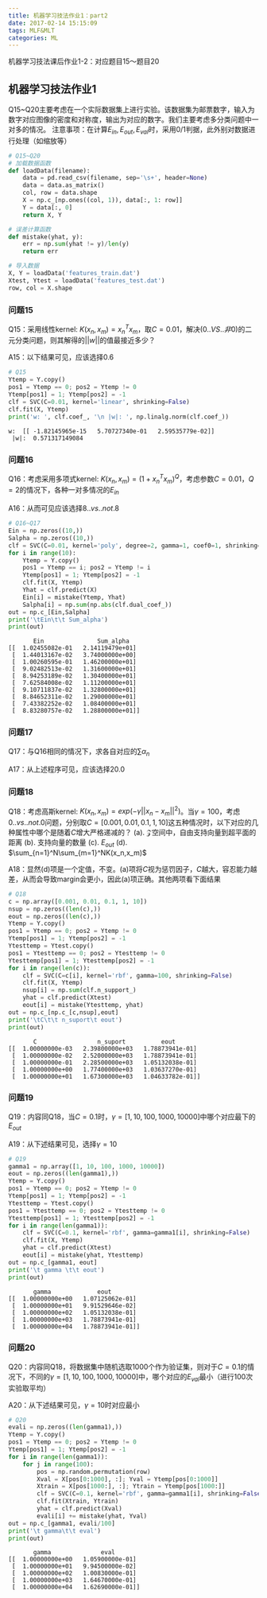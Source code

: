 ```yaml
---
title: 机器学习技法作业1：part2
date: 2017-02-14 15:15:09
tags: MLF&MLT
categories: ML
---
```


机器学习技法课后作业1-2：对应题目15～题目20
<!-- more -->

## 机器学习技法作业1

Q15~Q20主要考虑在一个实际数据集上进行实验。该数据集为邮票数字，输入为数字对应图像的密度和对称度，输出为对应的数字。我们主要考虑多分类问题中一对多的情况。
注意事项：在计算$E_{in},E_{out},E_{val}$时，采用$0/1$判据，此外别对数据进行处理（如缩放等）

```python
# Q15~Q20
# 加载数据函数
def loadData(filename):
    data = pd.read_csv(filename, sep='\s+', header=None)
    data = data.as_matrix()
    col, row = data.shape
    X = np.c_[np.ones((col, 1)), data[:, 1: row]]
    Y = data[:, 0]
    return X, Y
```
```python
# 误差计算函数
def mistake(yhat, y):
    err = np.sum(yhat != y)/len(y)
    return err
```
```python
# 导入数据
X, Y = loadData('features_train.dat')
Xtest, Ytest = loadData('features_test.dat')
row, col = X.shape
```
### 问题15

Q15：采用线性kernel: $K(x_n,x_m)=x_n^Tx_m$，取$C=0.01$，解决$(0..VS..非0)$的二元分类问题，则其解得的$||w||$的值最接近多少？

A15：以下结果可见，应该选择$0.6$

```python
# Q15
Ytemp = Y.copy()
pos1 = Ytemp == 0; pos2 = Ytemp != 0
Ytemp[pos1] = 1; Ytemp[pos2] = -1
clf = SVC(C=0.01, kernel='linear', shrinking=False)
clf.fit(X, Ytemp)
print('w: ', clf.coef_, '\n |w|: ', np.linalg.norm(clf.coef_))
```

    w:  [[ -1.82145965e-15   5.70727340e-01   2.59535779e-02]] 
     |w|:  0.571317149084
### 问题16

Q16：考虑采用多项式kernel: $K(x_n,x_m)=(1+x_n^Tx_m)^Q$，考虑参数$C=0.01，Q=2$的情况下，各种一对多情况的$E_{in}$

A16：从而可见应该选择$8..vs..not.8$

```python
# Q16~Q17
Ein = np.zeros((10,))
Salpha = np.zeros((10,))
clf = SVC(C=0.01, kernel='poly', degree=2, gamma=1, coef0=1, shrinking=False)
for i in range(10):
    Ytemp = Y.copy()
    pos1 = Ytemp == i; pos2 = Ytemp != i
    Ytemp[pos1] = 1; Ytemp[pos2] = -1
    clf.fit(X, Ytemp)
    Yhat = clf.predict(X)
    Ein[i] = mistake(Ytemp, Yhat)
    Salpha[i] = np.sum(np.abs(clf.dual_coef_))
out = np.c_[Ein,Salpha]
print('\tEin\t\t Sum_alpha')
print(out)
```

    	   Ein		         Sum_alpha
    [[  1.02455082e-01   2.14119479e+01]
     [  1.44013167e-02   3.74000000e+00]
     [  1.00260595e-01   1.46200000e+01]
     [  9.02482513e-02   1.31600000e+01]
     [  8.94253189e-02   1.30400000e+01]
     [  7.62584008e-02   1.11200000e+01]
     [  9.10711837e-02   1.32800000e+01]
     [  8.84652311e-02   1.29000000e+01]
     [  7.43382252e-02   1.08400000e+01]
     [  8.83280757e-02   1.28800000e+01]]

### 问题17

Q17：与Q16相同的情况下，求各自对应的$\sum\alpha_n$

A17：从上述程序可见，应该选择$20.0$

### 问题18

Q18：考虑高斯kernel: $K(x_n,x_m)=exp(-\gamma||x_n-x_m||^2)$。当$\gamma=100$，考虑$0..vs..not.0$问题，分别取$C=[0.001,0.01,0.1,1,10]$这五种情况时，以下对应的几种属性中哪个是随着$C$增大严格递减的？
(a). $\mathcal{Z}$空间中，自由支持向量到超平面的距离
(b). 支持向量的数量
(c). $E_{out}$
(d). $\sum_{n=1}^N\sum_{m=1}^NK(x_n,x_m)$

A18：显然(d)项是一个定值，不变。(a)项将$C$视为惩罚因子，$C$越大，容忍能力越差，从而会导致margin会更小，因此(a)项正确。其他两项看下面结果

```python
# Q18
c = np.array([0.001, 0.01, 0.1, 1, 10])
nsup = np.zeros((len(c),))
eout = np.zeros((len(c),))
Ytemp = Y.copy()
pos1 = Ytemp == 0; pos2 = Ytemp != 0
Ytemp[pos1] = 1; Ytemp[pos2] = -1
Ytesttemp = Ytest.copy()
pos1 = Ytesttemp == 0; pos2 = Ytesttemp != 0
Ytesttemp[pos1] = 1; Ytesttemp[pos2] = -1
for i in range(len(c)):
    clf = SVC(C=c[i], kernel='rbf', gamma=100, shrinking=False)
    clf.fit(X, Ytemp)
    nsup[i] = np.sum(clf.n_support_)
    yhat = clf.predict(Xtest)
    eout[i] = mistake(Ytesttemp, yhat)
out = np.c_[np.c_[c,nsup],eout]
print('\tC\t\t n_suport\t eout')
print(out)
```

    	   C		         n_suport	       eout
    [[  1.00000000e-03   2.39800000e+03   1.78873941e-01]
     [  1.00000000e-02   2.52000000e+03   1.78873941e-01]
     [  1.00000000e-01   2.28500000e+03   1.05132038e-01]
     [  1.00000000e+00   1.77400000e+03   1.03637270e-01]
     [  1.00000000e+01   1.67300000e+03   1.04633782e-01]]

### 问题19

Q19：内容同Q18，当$C=0.1$时，$\gamma=[1,10,100,1000,10000]$中哪个对应最下的$E_{out}$

A19：从下述结果可见，选择$\gamma=10$

```python
# Q19
gamma1 = np.array([1, 10, 100, 1000, 10000])
eout = np.zeros((len(gamma1),))
Ytemp = Y.copy()
pos1 = Ytemp == 0; pos2 = Ytemp != 0
Ytemp[pos1] = 1; Ytemp[pos2] = -1
Ytesttemp = Ytest.copy()
pos1 = Ytesttemp == 0; pos2 = Ytesttemp != 0
Ytesttemp[pos1] = 1; Ytesttemp[pos2] = -1
for i in range(len(gamma1)):
    clf = SVC(C=0.1, kernel='rbf', gamma=gamma1[i], shrinking=False)
    clf.fit(X, Ytemp)
    yhat = clf.predict(Xtest)
    eout[i] = mistake(yhat, Ytesttemp)
out = np.c_[gamma1, eout]
print('\t gamma \t\t eout')
print(out)
```

    	   gamma 		     eout
    [[  1.00000000e+00   1.07125062e-01]
     [  1.00000000e+01   9.91529646e-02]
     [  1.00000000e+02   1.05132038e-01]
     [  1.00000000e+03   1.78873941e-01]
     [  1.00000000e+04   1.78873941e-01]]

### 问题20

Q20：内容同Q18，将数据集中随机选取1000个作为验证集，则对于$C=0.1$的情况下，不同的$\gamma=[1,10,100,1000,10000]$中，哪个对应的$E_{val}$最小（进行100次实验取平均）

A20：从下述结果可见，$\gamma=10$时对应最小

```python
# Q20
evali = np.zeros((len(gamma1),))
Ytemp = Y.copy()
pos1 = Ytemp == 0; pos2 = Ytemp != 0
Ytemp[pos1] = 1; Ytemp[pos2] = -1
for i in range(len(gamma1)):
    for j in range(100):
        pos = np.random.permutation(row)
        Xval = X[pos[0:1000], :]; Yval = Ytemp[pos[0:1000]]
        Xtrain = X[pos[1000:], :]; Ytrain = Ytemp[pos[1000:]]
        clf = SVC(C=0.1, kernel='rbf', gamma=gamma1[i], shrinking=False)
        clf.fit(Xtrain, Ytrain)
        yhat = clf.predict(Xval)
        evali[i] += mistake(yhat, Yval)
out = np.c_[gamma1, evali/100]
print('\t gamma\t\t eval')
print(out)
```

    	   gamma		      eval
    [[  1.00000000e+00   1.05900000e-01]
     [  1.00000000e+01   9.94500000e-02]
     [  1.00000000e+02   1.00830000e-01]
     [  1.00000000e+03   1.64670000e-01]
     [  1.00000000e+04   1.62690000e-01]]